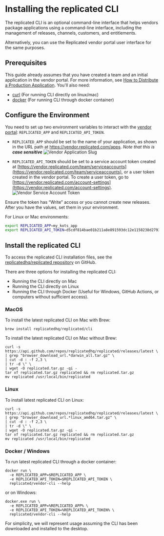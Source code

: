# Installing the replicated CLI

The replicated CLI is an optional command-line interface that helps vendors package applications using a command-line interface, including the management of releases, channels, customers, and entitlements.

Alternatively, you can use the Replicated vendor portal user interface for the same purposes.

## Prerequisites

This guide already assumes that you have created a team and an initial application in the vendor portal. For more information, see [How to Distribute a Production Application](/vendor/distributing-workflow). You'll also need:

* [curl](https://curl.haxx.se/) (For running CLI directly on linux/mac)
* [docker](https://www.docker.com) (For running CLI through docker container)


## Configure the Environment

You need to set up two environment variables to interact with the [vendor portal](https://vendor.replicated.com): `REPLICATED_APP` and `REPLICATED_API_TOKEN`.


* `REPLICATED_APP` should be set to the name of your application, as shown in the URL path at https://vendor.replicated.com/apps. _Note that this is **case sensitive**_
![Vendor Application Slug](/images/vendor-app-slug.png)

* `REPLICATED_API_TOKEN` should be set to a service account token created at [https://vendor.replicated.com/team/serviceaccounts](https://vendor.replicated.com/team/serviceaccounts), or a user token created in the vendor portal. To create a user token, go to [https://vendor.replicated.com/account-settings](https://vendor.replicated.com/account-settings).
![Vendor Service Account Token](/images/vendor-service-account-token.png)

Ensure the token has “Write” access or you cannot create new releases.
After you have the values, set them in your environment.

For Linux or Mac environments:
```bash
export REPLICATED_APP=my_kots_app
export REPLICATED_API_TOKEN=d5cdf814bae01b211a8e891593dc12e1158238d27932d082a32b98706e576216
```

## Install the replicated CLI

To access the replicated CLI installation files, see the [replicatedhq/replicated repository](https://github.com/replicatedhq/replicated/releases) on GitHub.

There are three options for installing the replicated CLI: 

* Running the CLI directly on Mac
* Running the CLI directly on Linux
* Running the CLI through Docker (Useful for Windows, GitHub Actions, or computers without sufficient access).

### MacOS

To install the latest replicated CLI on Mac with Brew:

```shell
brew install replicatedhq/replicated/cli
```

To install the latest replicated CLI on Mac without Brew:
```shell
curl -s https://api.github.com/repos/replicatedhq/replicated/releases/latest \
| grep "browser_download_url.*darwin_all.tar.gz" \
| cut -d : -f 2,3 \
| tr -d \" \
| wget -O replicated.tar.gz -qi -
tar xf replicated.tar.gz replicated && rm replicated.tar.gz
mv replicated /usr/local/bin/replicated
```

### Linux

To install latest replicated CLI on Linux:

```shell
curl -s https://api.github.com/repos/replicatedhq/replicated/releases/latest \
| grep "browser_download_url.*linux_amd64.tar.gz" \
| cut -d : -f 2,3 \
| tr -d \" \
| wget -O replicated.tar.gz -qi -
tar xf replicated.tar.gz replicated && rm replicated.tar.gz
mv replicated /usr/local/bin/replicated
```

### Docker / Windows

To run latest replicated CLI through a docker container:

```shell
docker run \
  -e REPLICATED_APP=$REPLICATED_APP \
  -e REPLICATED_API_TOKEN=$REPLICATED_API_TOKEN \
  replicated/vendor-cli --help
```

or on Windows:

```dos
docker.exe run \
  -e REPLICATED_APP=%REPLICATED_APP% \
  -e REPLICATED_API_TOKEN=%REPLICATED_API_TOKEN% \
  replicated/vendor-cli --help
```

For simplicity, we will represent usage assuming the CLI has been downloaded and installed to the desktop.

